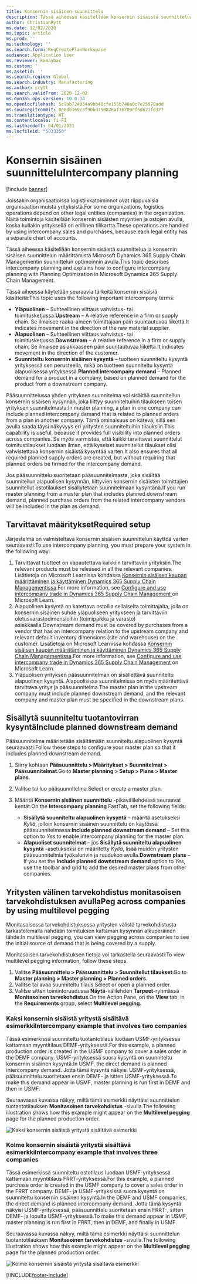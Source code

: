 ```yaml
---
title: Konsernin sisäinen suunnittelu
description: Tässä aiheessa käsitellään konsernin sisäistä suunnittelua ja konsernin sisäisen suunnittelun määrittämistä Microsoft Dynamics 365 Supply Chain Managementin suunnittelun optimoinnin avulla.
author: ChristianRytt
ms.date: 12/02/2020
ms.topic: article
ms.prod: ''
ms.technology: ''
ms.search.form: ReqCreatePlanWorkspace
audience: Application User
ms.reviewer: kamaybac
ms.custom: ''
ms.assetid: ''
ms.search.region: Global
ms.search.industry: Manufacturing
ms.author: crytt
ms.search.validFrom: 2020-12-02
ms.dyn365.ops.version: 10.0.14
ms.openlocfilehash: 5c9ab724034a9bb40cfe155b748a0c7e25978add
ms.sourcegitcommit: 0e8db169c3f90bd750826af76709ef5d621fd377
ms.translationtype: HT
ms.contentlocale: fi-FI
ms.lasthandoff: 04/01/2021
ms.locfileid: "5833350"
---
```

# <a name="intercompany-planning"></a><span data-ttu-id="6df95-103">Konsernin sisäinen suunnittelu</span><span class="sxs-lookup"><span data-stu-id="6df95-103">Intercompany planning</span></span>

[!include [banner](../../includes/banner.md)]

<span data-ttu-id="6df95-104">Joissakin organisaatioissa logistiikkatoiminnot ovat riippuvaisia organisaation muista yrityksistä.</span><span class="sxs-lookup"><span data-stu-id="6df95-104">For some organizations, logistics operations depend on other legal entities (companies) in the organization.</span></span> <span data-ttu-id="6df95-105">Näitä toimintoja käsitellään konsernin sisäisten myyntien ja ostojen avulla, koska kullakin yrityksellä on erillinen tilikartta.</span><span class="sxs-lookup"><span data-stu-id="6df95-105">These operations are handled by using intercompany sales and purchases, because each legal entity has a separate chart of accounts.</span></span>

<span data-ttu-id="6df95-106">Tässä aiheessa käsitellään konsernin sisäistä suunnittelua ja konsernin sisäisen suunnittelun määrittämistä Microsoft Dynamics 365 Supply Chain Managementin suunnittelun optimoinnin avulla.</span><span class="sxs-lookup"><span data-stu-id="6df95-106">This topic describes intercompany planning and explains how to configure intercompany planning with Planning Optimization in Microsoft Dynamics 365 Supply Chain Management.</span></span>

<span data-ttu-id="6df95-107">Tässä aiheessa käytetään seuraavia tärkeitä konsernin sisäisiä käsitteitä:</span><span class="sxs-lookup"><span data-stu-id="6df95-107">This topic uses the following important intercompany terms:</span></span>

- <span data-ttu-id="6df95-108">**Yläpuolinen** – Suhteellinen viittaus vahvistus- tai toimitusketjussa.</span><span class="sxs-lookup"><span data-stu-id="6df95-108">**Upstream** – A relative reference in a firm or supply chain.</span></span> <span data-ttu-id="6df95-109">Se ilmaisee raaka-aineen toimittajaan päin suuntautuvaa liikettä.</span><span class="sxs-lookup"><span data-stu-id="6df95-109">It indicates movement in the direction of the raw material supplier.</span></span>
- <span data-ttu-id="6df95-110">**Alapuolinen** – Suhteellinen viittaus vahvistus- tai toimitusketjussa.</span><span class="sxs-lookup"><span data-stu-id="6df95-110">**Downstream** – A relative reference in a firm or supply chain.</span></span> <span data-ttu-id="6df95-111">Se ilmaisee asiakkaaseen päin suuntautuvaa liikettä.</span><span class="sxs-lookup"><span data-stu-id="6df95-111">It indicates movement in the direction of the customer.</span></span>
- <span data-ttu-id="6df95-112">**Suunniteltu konsernin sisäinen kysyntä** – tuotteen suunniteltu kysyntä yrityksessä sen perusteella, mikä on tuotteen suunniteltu kysyntä alapuolisessa yrityksessä.</span><span class="sxs-lookup"><span data-stu-id="6df95-112">**Planned intercompany demand** – Planned demand for a product in a company, based on planned demand for the product from a downstream company.</span></span>

<span data-ttu-id="6df95-113">Pääsuunnittelussa yhden yrityksen suunnitelma voi sisältää suunnitellun konsernin sisäisen kysynnän, joka liittyy suunniteltuihin tilaukseen toisen yrityksen suunnitelmasta:</span><span class="sxs-lookup"><span data-stu-id="6df95-113">In master planning, a plan in one company can include planned intercompany demand that is related to planned orders from a plan in another company.</span></span> <span data-ttu-id="6df95-114">Tämä ominaisuus on kätevä, sillä sen avulla saada täysi näkyvyys eri yritysten suunniteltuihin tilauksiin.</span><span class="sxs-lookup"><span data-stu-id="6df95-114">This capability is useful, because it provides full visibility into planned orders across companies.</span></span> <span data-ttu-id="6df95-115">Se myös varmistaa, että kaikki tarvittavat suunnittelut toimitustilaukset luodaan ilman, että kyseiset suunnitellut tilaukset olisi vahvistettava konsernin sisäistä kysyntää varten.</span><span class="sxs-lookup"><span data-stu-id="6df95-115">It also ensures that all required planned supply orders are created, but without requiring that planned orders be firmed for the intercompany demand.</span></span>

<span data-ttu-id="6df95-116">Jos pääsuunnittelu suoritetaan pääsuunnitelmasta, joka sisältää suunnitellun alapuolisen kysynnän, liittyvien konsernin sisäisten toimittajien suunnitellut ostotilaukset sisällytetään suunnitelmaan kysyntänä.</span><span class="sxs-lookup"><span data-stu-id="6df95-116">If you run master planning from a master plan that includes planned downstream demand, planned purchase orders from the related intercompany vendors will be included in the plan as demand.</span></span>

## <a name="required-setup"></a><span data-ttu-id="6df95-117">Tarvittavat määritykset</span><span class="sxs-lookup"><span data-stu-id="6df95-117">Required setup</span></span>

<span data-ttu-id="6df95-118">Järjestelmä on valmisteltava konsernin sisäisen suunnittelun käyttöä varten seuraavasti:</span><span class="sxs-lookup"><span data-stu-id="6df95-118">To use intercompany planning, you must prepare your system in the following way:</span></span>

1. <span data-ttu-id="6df95-119">Tarvittavat tuotteet on vapautettava kaikkiin tarvittaviin yrityksiin.</span><span class="sxs-lookup"><span data-stu-id="6df95-119">The relevant products must be released in all the relevant companies.</span></span> <span data-ttu-id="6df95-120">Lisätietoja on Microsoft Learnissa kohdassa [Konsernin sisäisen kaupan määrittäminen ja käyttäminen Dynamics 365 Supply Chain Managementissa](https://docs.microsoft.com/learn/modules/configure-use-intercompany-trade-dyn365-supply-chain-mgmt/).</span><span class="sxs-lookup"><span data-stu-id="6df95-120">For more information, see [Configure and use intercompany trade in Dynamics 365 Supply Chain Management ](https://docs.microsoft.com/learn/modules/configure-use-intercompany-trade-dyn365-supply-chain-mgmt/) on Microsoft Learn.</span></span>
1. <span data-ttu-id="6df95-121">Alapuolinen kysyntä on katettava ostoilla sellaiselta toimittajalta, jolla on konsernin sisäinen suhde yläpuoliseen yritykseen ja tarvittaviin oletusvarastodimensioihin (toimipaikka ja varasto) asiakkaalla.</span><span class="sxs-lookup"><span data-stu-id="6df95-121">Downstream demand must be covered by purchases from a vendor that has an intercompany relation to the upstream company and relevant default inventory dimensions (site and warehouse) on the customer.</span></span> <span data-ttu-id="6df95-122">Lisätietoja on Microsoft Learnissa kohdassa [Konsernin sisäisen kaupan määrittäminen ja käyttäminen Dynamics 365 Supply Chain Managementissa](https://docs.microsoft.com/learn/modules/configure-use-intercompany-trade-dyn365-supply-chain-mgmt/).</span><span class="sxs-lookup"><span data-stu-id="6df95-122">For more information, see [Configure and use intercompany trade in Dynamics 365 Supply Chain Management ](https://docs.microsoft.com/learn/modules/configure-use-intercompany-trade-dyn365-supply-chain-mgmt/) on Microsoft Learn.</span></span>
1. <span data-ttu-id="6df95-123">Yläpuolisen yrityksen pääsuunnitelman on sisällettävä suunniteltu alapuolinen kysyntä. Alapuolisissa suunnitelmissa on myös määritettävä tarvittava yritys ja pääsuunnitelma.</span><span class="sxs-lookup"><span data-stu-id="6df95-123">The master plan in the upstream company must include planned downstream demand, and the relevant company and master plan must be specified in the downstream plans.</span></span>

## <a name="include-planned-downstream-demand"></a><span data-ttu-id="6df95-124">Sisällytä suunniteltu tuotantovirran kysyntä</span><span class="sxs-lookup"><span data-stu-id="6df95-124">Include planned downstream demand</span></span>

<span data-ttu-id="6df95-125">Pääsuunnitelma määritetään sisältämään suunniteltu alapuolinen kysyntä seuraavasti:</span><span class="sxs-lookup"><span data-stu-id="6df95-125">Follow these steps to configure your master plan so that it includes planned downstream demand.</span></span>

1. <span data-ttu-id="6df95-126">Siirry kohtaan **Pääsuunnittelu \> Määritykset \> Suunnitelmat \> Pääsuunnitelmat**.</span><span class="sxs-lookup"><span data-stu-id="6df95-126">Go to **Master planning \> Setup \> Plans \> Master plans**.</span></span>
1. <span data-ttu-id="6df95-127">Valitse tai luo pääsuunnitelma.</span><span class="sxs-lookup"><span data-stu-id="6df95-127">Select or create a master plan.</span></span>
1. <span data-ttu-id="6df95-128">Määritä **Konsernin sisäinen suunnittelu** -pikavälilehdessä seuraavat kentät:</span><span class="sxs-lookup"><span data-stu-id="6df95-128">On the **Intercompany planning** FastTab, set the following fields:</span></span>

    - <span data-ttu-id="6df95-129">**Sisällytä suunniteltu alapuolinen kysyntä** – määritä asetukseksi *Kyllä*, jolloin konsernin sisäinen suunnittelu on käytössä pääsuunnitelmassa:</span><span class="sxs-lookup"><span data-stu-id="6df95-129">**Include planned downstream demand** – Set this option to *Yes* to enable intercompany planning for the master plan.</span></span>
    - <span data-ttu-id="6df95-130">**Alapuoliset suunnitelmat** – jos **Sisällytä suunniteltu alapuolinen kysyntä** -asetukseksi on määritetty *Kyllä*, lisää muiden yritysten pääsuunnitelmia työkalurivin ja ruudukon avulla.</span><span class="sxs-lookup"><span data-stu-id="6df95-130">**Downstream plans** – If you set the **Include planned downstream demand** option to *Yes*, use the toolbar and grid to add the desired master plans from other companies.</span></span>

## <a name="peg-across-companies-by-using-multilevel-pegging"></a><span data-ttu-id="6df95-131">Yritysten välinen tarvekohdistus monitasoisen tarvekohdistuksen avulla</span><span class="sxs-lookup"><span data-stu-id="6df95-131">Peg across companies by using multilevel pegging</span></span>

<span data-ttu-id="6df95-132">Monitasoisessa tarvekohdistuksessa yritysten välistä tarvekohdistusta tarkastelemalla nähdään toimituksen kattaman kysynnän alkuperäinen lähde:</span><span class="sxs-lookup"><span data-stu-id="6df95-132">In multilevel pegging, you can view pegging across companies to see the initial source of demand that is being covered by a supply.</span></span>

<span data-ttu-id="6df95-133">Monitasoisen tarvekohdistuksen tietoja voi tarkastella seuraavasti:</span><span class="sxs-lookup"><span data-stu-id="6df95-133">To view multilevel pegging information, follow these steps.</span></span>

1. <span data-ttu-id="6df95-134">Valitse **Pääsuunnittelu \> Pääsuunnittelu \> Suunnitellut tilaukset**.</span><span class="sxs-lookup"><span data-stu-id="6df95-134">Go to **Master planning \> Master planning \> Planned orders**.</span></span>
1. <span data-ttu-id="6df95-135">Valitse tai avaa suunniteltu tilaus.</span><span class="sxs-lookup"><span data-stu-id="6df95-135">Select or open a planned order.</span></span>
1. <span data-ttu-id="6df95-136">Valitse sitten toimintoruudussa **Näytä**-välilehden **Tarpeet**-ryhmässä **Monitasoinen tarvekohdistus**.</span><span class="sxs-lookup"><span data-stu-id="6df95-136">On the Action Pane, on the **View** tab, in the **Requirements** group, select **Multilevel pegging**.</span></span>

### <a name="intercompany-example-that-involves-two-companies"></a><span data-ttu-id="6df95-137">Kaksi konsernin sisäistä yritystä sisältävä esimerkki</span><span class="sxs-lookup"><span data-stu-id="6df95-137">Intercompany example that involves two companies</span></span>

<span data-ttu-id="6df95-138">Tässä esimerkissä suunniteltu tuotantotilaus luodaan USMF-yrityksessä kattamaan myyntitilaus DEMF-yrityksessä.</span><span class="sxs-lookup"><span data-stu-id="6df95-138">For this example, a planned production order is created in the USMF company to cover a sales order in the DEMF company.</span></span> <span data-ttu-id="6df95-139">USMF-yrityksessä suora kysyntä on suunniteltu konsernin sisäinen kysyntä.</span><span class="sxs-lookup"><span data-stu-id="6df95-139">In USMF, the direct demand is planned intercompany demand.</span></span> <span data-ttu-id="6df95-140">Jotta tämä kysyntä näkyisi USMF-yrityksessä, pääsuunnittelu suoritetaan ensin DEMF- ja sitten USMF-yrityksessä.</span><span class="sxs-lookup"><span data-stu-id="6df95-140">To make this demand appear in USMF, master planning is run first in DEMF and then in USMF.</span></span>

<span data-ttu-id="6df95-141">Seuraavassa kuvassa näkyy, miltä tämä esimerkki näyttäisi suunnittelun tuotantotilauksen **Monitasoinen tarvekohdistus** -sivulla.</span><span class="sxs-lookup"><span data-stu-id="6df95-141">The following illustration shows how this example might appear on the **Multilevel pegging** page for the planned production order.</span></span>

![Kaksi konsernin sisäistä yritystä sisältävä esimerkki](media/IntercompanyPlanning1.png)

### <a name="intercompany-example-that-involves-three-companies"></a><span data-ttu-id="6df95-143">Kolme konsernin sisäistä yritystä sisältävä esimerkki</span><span class="sxs-lookup"><span data-stu-id="6df95-143">Intercompany example that involves three companies</span></span>

<span data-ttu-id="6df95-144">Tässä esimerkissä suunniteltu ostotilaus luodaan USMF-yrityksessä kattamaan myyntitilaus FRRT-yrityksessä.</span><span class="sxs-lookup"><span data-stu-id="6df95-144">For this example, a planned purchase order is created in the USMF company to cover a sales order in the FRRT company.</span></span> <span data-ttu-id="6df95-145">DEMF- ja USMF-yrityksissä suora kysyntä on suunniteltu konsernin sisäinen kysyntä.</span><span class="sxs-lookup"><span data-stu-id="6df95-145">In the DEMF and USMF companies, the direct demand is planned intercompany demand.</span></span> <span data-ttu-id="6df95-146">Jotta tämä kysyntä näkyisi USMF-yrityksessä, pääsuunnittelu suoritetaan ensin FRRT-, sitten DEMF- ja lopulta USMF-yrityksessä.</span><span class="sxs-lookup"><span data-stu-id="6df95-146">To make this demand appear in USMF, master planning is run first in FRRT, then in DEMF, and finally in USMF.</span></span>

<span data-ttu-id="6df95-147">Seuraavassa kuvassa näkyy, miltä tämä esimerkki näyttäisi suunnittelun tuotantotilauksen **Monitasoinen tarvekohdistus** -sivulla.</span><span class="sxs-lookup"><span data-stu-id="6df95-147">The following illustration shows how this example might appear on the **Multilevel pegging** page for the planned production order.</span></span>

![Kolme konsernin sisäistä yritystä sisältävä esimerkki](media/IntercompanyPlanning2.png)


[!INCLUDE[footer-include](../../../includes/footer-banner.md)]